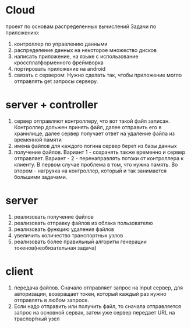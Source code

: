 
# Cloud
проект по основам распределенных вычислений
Задачи по приложению:
1) контроллер по управлению данными
2) распределение данных на некоторое множество дисков
3) написать приложение, на языке с использование кроссплатформенного фреймворка 
4) портировать приложение на android
5) связать с сервером: Нужно сделать так, чтобы приложение могло отправлять get запросы серверу.

# server + controller

1) сервер отправляют контроллеру, что вот такой файл записан. Контроллер дольжен принять файл, далее отправить его в хранилище, далее сервер получает ответ на удаление файла из временной памяти
2) имена файлов для каждого логина сервер берет из базы данных
3) получение файлов. Вариант 1 - сохранять также временно и сервер отправляет. Вариант - 2 - перенаправлять потоки от контроллера к клиенту. В первом случае проблема в том, что нужна память. Во втором - нагрухка на контроллер, который и так занимается большими задачами.
# server
1) реализовать получение файлов
2) реализовать отправку файлов из облака пользователю
3) реализовать функцию удаления файлов
4) увеличить количество транспортных узлов
5) реализовать более правильный алгоритм генерации токенов(необязательная задача)
 
 # client
 1) передача файлов. Сначало отправляет запрос на input сервер, для авторизации, возвращает токен, который каждый раз нужно отправлять в любом запросе. 
 2) Если надо отправить или получить файл, то сначала отправляется запрос на основной сервак, затем уже сервер передает URL на траспортный узел